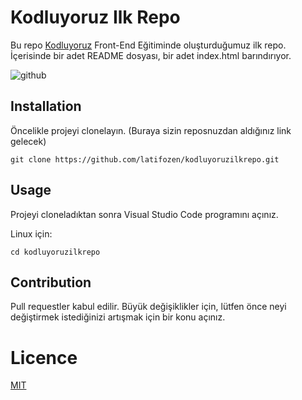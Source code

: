 # Kodluyoruz Ilk Repo

Bu repo [Kodluyoruz](https://kodluyoruz.org) Front-End Eğitiminde oluşturduğumuz ilk repo. İçerisinde bir adet README dosyası, bir adet  index.html barındırıyor. 

![github](figures/github.png)

## Installation 
Öncelikle projeyi clonelayın. (Buraya sizin reposnuzdan aldığınız link gelecek)

```
git clone https://github.com/latifozen/kodluyoruzilkrepo.git
```

## Usage
Projeyi cloneladıktan sonra Visual Studio Code programını açınız. 

Linux için:
```
cd kodluyoruzilkrepo
```

## Contribution 
Pull requestler kabul edilir. Büyük değişiklikler için, lütfen önce neyi değiştirmek istediğinizi artışmak için bir konu açınız. 

# Licence
[MIT](https://choosealicense.com/licenses/mit/)



